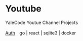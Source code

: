 # Youtube
YaleCode Youtue Channel Projects

[Auth](https://github.com/cbot918/youtube/tree/go-react-ts-sqlite-auth)　go | react | sqlite3 | docker